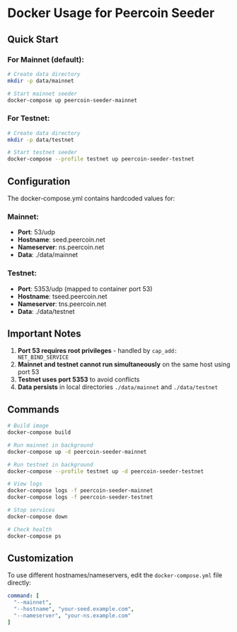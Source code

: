 # Docker Usage for Peercoin Seeder

## Quick Start

### For Mainnet (default):
```bash
# Create data directory
mkdir -p data/mainnet

# Start mainnet seeder
docker-compose up peercoin-seeder-mainnet
```

### For Testnet:
```bash
# Create data directory 
mkdir -p data/testnet

# Start testnet seeder
docker-compose --profile testnet up peercoin-seeder-testnet
```

## Configuration

The docker-compose.yml contains hardcoded values for:

### Mainnet:
- **Port**: 53/udp
- **Hostname**: seed.peercoin.net  
- **Nameserver**: ns.peercoin.net
- **Data**: ./data/mainnet

### Testnet:
- **Port**: 5353/udp (mapped to container port 53)
- **Hostname**: tseed.peercoin.net
- **Nameserver**: tns.peercoin.net  
- **Data**: ./data/testnet

## Important Notes

1. **Port 53 requires root privileges** - handled by `cap_add: NET_BIND_SERVICE`
2. **Mainnet and testnet cannot run simultaneously** on the same host using port 53
3. **Testnet uses port 5353** to avoid conflicts
4. **Data persists** in local directories `./data/mainnet` and `./data/testnet`

## Commands

```bash
# Build image
docker-compose build

# Run mainnet in background
docker-compose up -d peercoin-seeder-mainnet

# Run testnet in background  
docker-compose --profile testnet up -d peercoin-seeder-testnet

# View logs
docker-compose logs -f peercoin-seeder-mainnet
docker-compose logs -f peercoin-seeder-testnet

# Stop services
docker-compose down

# Check health
docker-compose ps
```

## Customization

To use different hostnames/nameservers, edit the `docker-compose.yml` file directly:

```yaml
command: [
  "--mainnet",
  "--hostname", "your-seed.example.com", 
  "--nameserver", "your-ns.example.com"
]
```
